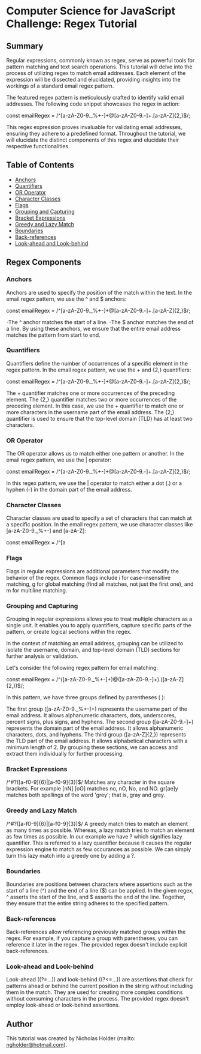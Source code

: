 # Computer Science for JavaScript Challenge: Regex Tutorial

## Summary

Regular expressions, commonly known as regex, serve as powerful tools for pattern matching and text search operations. This tutorial will delve into the process of utilizing regex to match email addresses. Each element of the expression will be dissected and elucidated, providing insights into the workings of a standard email regex pattern.

The featured regex pattern is meticulously crafted to identify valid email addresses. The following code snippet showcases the regex in action:

const emailRegex = /^[a-zA-Z0-9._%+-]+@[a-zA-Z0-9.-]+\.[a-zA-Z]{2,}$/;

This regex expression proves invaluable for validating email addresses, ensuring they adhere to a predefined format. Throughout the tutorial, we will elucidate the distinct components of this regex and elucidate their respective functionalities.

## Table of Contents

- [Anchors](#anchors)
- [Quantifiers](#quantifiers)
- [OR Operator](#or-operator)
- [Character Classes](#character-classes)
- [Flags](#flags)
- [Grouping and Capturing](#grouping-and-capturing)
- [Bracket Expressions](#bracket-expressions)
- [Greedy and Lazy Match](#greedy-and-lazy-match)
- [Boundaries](#boundaries)
- [Back-references](#back-references)
- [Look-ahead and Look-behind](#look-ahead-and-look-behind)

## Regex Components

### Anchors

Anchors are used to specify the position of the match within the text. In the email regex pattern, we use the ^ and $ anchors:

const emailRegex = /^[a-zA-Z0-9._%+-]+@[a-zA-Z0-9.-]+.[a-zA-Z]{2,}$/;

-The ^ anchor matches the start of a line. -The $ anchor matches the end of a line.
By using these anchors, we ensure that the entire email address matches the pattern from start to end.

### Quantifiers

Quantifiers define the number of occurrences of a specific element in the regex pattern. In the email regex pattern, we use the + and {2,} quantifiers:

const emailRegex = /^[a-zA-Z0-9._%+-]+@[a-zA-Z0-9.-]+.[a-zA-Z]{2,}$/;

The + quantifier matches one or more occurrences of the preceding element.
The {2,} quantifier matches two or more occurrences of the preceding element.
In this case, we use the + quantifier to match one or more characters in the username part of the email address. The {2,} quantifier is used to ensure that the top-level domain (TLD) has at least two characters.

### OR Operator

The OR operator allows us to match either one pattern or another. In the email regex pattern, we use the | operator:

const emailRegex = /^[a-zA-Z0-9._%+-]+@[a-zA-Z0-9.-]+.[a-zA-Z]{2,}$/;

In this regex pattern, we use the | operator to match either a dot (.) or a hyphen (-) in the domain part of the email address.

### Character Classes

Character classes are used to specify a set of characters that can match at a specific position. In the email regex pattern, we use character classes like [a-zA-Z0-9._%+-] and [a-zA-Z]:

const emailRegex = /^[a

### Flags

Flags in regular expressions are additional parameters that modify the behavior of the regex. Common flags include i for case-insensitive matching, g for global matching (find all matches, not just the first one), and m for multiline matching.

### Grouping and Capturing

Grouping in regular expressions allows you to treat multiple characters as a single unit. It enables you to apply quantifiers, capture specific parts of the pattern, or create logical sections within the regex.

In the context of matching an email address, grouping can be utilized to isolate the username, domain, and top-level domain (TLD) sections for further analysis or validation.

Let's consider the following regex pattern for email matching:

const emailRegex = /^([a-zA-Z0-9._%+-]+)@([a-zA-Z0-9.-]+).([a-zA-Z]{2,})$/;

In this pattern, we have three groups defined by parentheses ( ):

The first group ([a-zA-Z0-9._%+-]+) represents the username part of the email address. It allows alphanumeric characters, dots, underscores, percent signs, plus signs, and hyphens.
The second group ([a-zA-Z0-9.-]+) represents the domain part of the email address. It allows alphanumeric characters, dots, and hyphens.
The third group ([a-zA-Z]{2,}) represents the TLD part of the email address. It allows alphabetical characters with a minimum length of 2. By grouping these sections, we can access and extract them individually for further processing.

### Bracket Expressions

/^#?([a-f0-9]{6}|[a-f0-9]{3})$/
Matches any character in the square brackets. For example [nN] [oO] matches no, nO, No, and NO. gr[ae]y matches both spellings of the word 'grey'; that is, gray and grey.

### Greedy and Lazy Match

/^#?([a-f0-9]{6}|[a-f0-9]{3})$/
A greedy match tries to match an element as many times as possible. Whereas, a lazy match tries to match an element as few times as possible. In our example we have ? which signifies lazy quantifier. This is referred to a lazy quantifier because it causes the regular expression engine to match as few occurances as possible. We can simply turn this lazy match into a greedy one by adding a ?.

### Boundaries

Boundaries are positions between characters where assertions such as the start of a line (^) and the end of a line ($) can be applied. In the given regex, ^ asserts the start of the line, and $ asserts the end of the line. Together, they ensure that the entire string adheres to the specified pattern.

### Back-references

Back-references allow referencing previously matched groups within the regex. For example, if you capture a group with parentheses, you can reference it later in the regex. The provided regex doesn't include explicit back-references.

### Look-ahead and Look-behind

Look-ahead ((?=...)) and look-behind ((?<=...)) are assertions that check for patterns ahead or behind the current position in the string without including them in the match. They are used for creating more complex conditions without consuming characters in the process. The provided regex doesn't employ look-ahead or look-behind assertions.

## Author

This tutorial was created by Nicholas Holder (mailto: ngholder@hotmail.com).